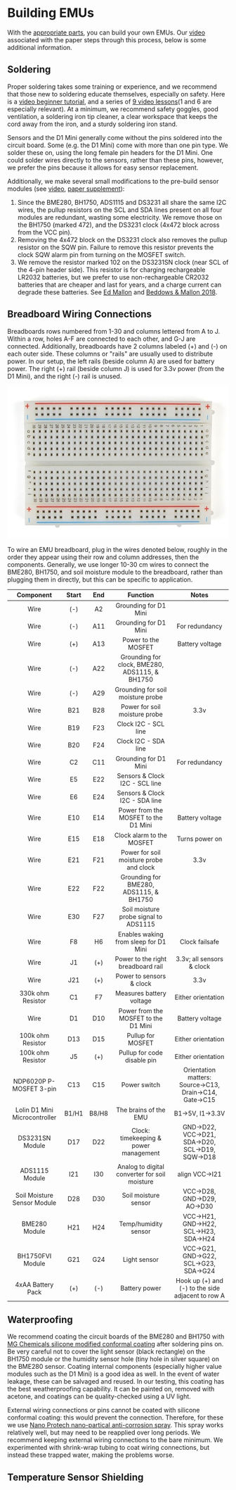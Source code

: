 # Building EMUs

With the [appropriate parts](Parts%20list.md), you can build your own EMUs. Our [video]() associated with the paper steps through this process, below is some additional information.

## Soldering

Proper soldering takes some training or experience, and we recommend that those new to soldering educate themselves, especially on safety. Here is a [video beginner tutorial](https://www.youtube.com/watch?v=Qps9woUGkvI), and a series of [9 video lessons](https://www.youtube.com/playlist?list=PL926EC0F1F93C1837)(1 and 6 are especially relevant). At a minimum, we recommend safety goggles, good ventilation, a soldering iron tip cleaner, a clear workspace that keeps the cord away from the iron, and a sturdy soldering iron stand.

Sensors and the D1 Mini generally come without the pins soldered into the circuit board. Some (e.g. the D1 Mini) come with more than one pin type. We solder these on, using the long female pin headers for the D1 Mini. One could solder wires directly to the sensors, rather than these pins, however, we prefer the pins because it allows for easy sensor replacement.

Additionally, we make several small modifications to the pre-build sensor modules (see [video](), [paper supplement]()):

1. Since the BME280, BH1750, ADS1115 and DS3231 all share the same I2C wires, the pullup resistors on the SCL and SDA lines present on all four modules are redundant, wasting some electricity. We remove those on the BH1750 (marked 472), and the DS3231 clock (4x472 block across from the VCC pin).
2. Removing the 4x472 block on the DS3231 clock also removes the pullup resistor on the SQW pin. Failure to remove this resistor prevents the clock SQW alarm pin from turning on the MOSFET switch.
3. We remove the resistor marked 102 on the DS3231SN clock (near SCL of the 4-pin header side). This resistor is for charging rechargeable LR2032 batteries, but we prefer to use non-rechargeable CR2032 batteries that are cheaper and last for years, and a charge current can degrade these batteries. See [Ed Mallon](https://thecavepearlproject.org/2014/05/21/using-a-cheap-3-ds3231-rtc-at24c32-eeprom-from-ebay/) and [Beddows & Mallon 2018](https://doi.org/10.3390/s18020530).

## Breadboard Wiring Connections

Breadboards rows numbered from 1-30 and columns lettered from A to J. Within a row, holes A-F are connected to each other, and G-J are connected. Additionally, breadboards have 2 columns labeled (+) and (-) on each outer side. These columns or "rails" are usually used to distribute power. In our setup, the left rails (beside column A) are used for battery power. The right (+) rail (beside column J) is used for 3.3v power (from the D1 Mini), and the right (-) rail is unused.

![Breadboard](Images/breadboard.jpg)

To wire an EMU breadboard, plug in the wires denoted below, roughly in the order they appear using their row and column addresses, then the components. Generally, we use longer 10-30 cm wires to connect the BME280, BH1750, and soil moisture module to the breadboard, rather than plugging them in directly, but this can be specific to application.

| **Component** | **Start** | **End** | **Function** | **Notes** |
| :---: | :---: | :---: | :---: | :---: |
| Wire | (-) | A2 | Grounding for D1 Mini |  |
| Wire | (-) | A11 | Grounding for D1 Mini | For redundancy |
| Wire | (+) | A13 | Power to the MOSFET | Battery voltage |
| Wire | (-) | A22 | Grounding for clock, BME280, ADS1115, &amp; BH1750 |  |
| Wire | (-) | A29 | Grounding for soil moisture probe |  |
| Wire | B21 | B28 | Power for soil moisture probe | 3.3v |
| Wire | B19 | F23 | Clock I2C - SCL line |  |
| Wire | B20 | F24 | Clock I2C - SDA line |  |
| Wire | C2 | C11 | Grounding for D1 Mini | For redundancy |
| Wire | E5 | E22 | Sensors &amp; Clock I2C - SCL line |  |
| Wire | E6 | E24 | Sensors &amp; Clock I2C - SDA line |  |
| Wire | E10 | E14 | Power from the MOSFET to the D1 Mini | Battery voltage |
| Wire | E15 | E18 | Clock alarm to the MOSFET | Turns power on |
| Wire | E21 | F21 | Power for soil moisture probe and clock | 3.3v |
| Wire | E22 | F22 | Grounding for BME280, ADS1115, &amp; BH1750 |  |
| Wire | E30 | F27 | Soil moisture probe signal to ADS1115 |  |
| Wire | F8 | H6 | Enables waking from sleep for D1 Mini | Clock failsafe |
| Wire | J1 | (+) | Power to the right breadboard rail | 3.3v; all sensors & clock|
| Wire | J21 | (+) | Power to sensors &amp; clock | 3.3v |
| 330k ohm Resistor | C1 | F7 | Measures battery voltage | Either orientation |
| Wire | D1 | D10 | Power from the MOSFET to the D1 Mini | Battery voltage |
| 100k ohm Resistor | D13 | D15 | Pullup for MOSFET | Either orientation |
| 100k ohm Resistor | J5 | (+) | Pullup for code disable pin | Either orientation |
| NDP6020P P-MOSFET 3-pin | C13 | C15 | Power switch | Orientation matters: Source→C13, Drain→C14, Gate→C15 |
| Lolin D1 Mini Microcontroller | B1/H1 | B8/H8 | The brains of the EMU | B1→5V, I1→3.3V |
| DS3231SN Module | D17 | D22 | Clock: timekeeping & power management | GND→D22, VCC→D21, SDA→D20, SCL→D19, SQW→D18|
| ADS1115 Module | I21 | I30 | Analog to digital converter for soil moisture | align VCC→I21 |
| Soil Moisture Sensor Module | D28 | D30 | Soil moisture sensor | VCC→D28, GND→D29, AO→D30 |
| BME280 Module | H21 | H24 | Temp/humidity sensor | VCC→H21, GND→H22, SCL→H23, SDA→H24 |
| BH1750FVI Module | G21 | G24 | Light sensor | VCC→G21, GND→G22, SCL→G23, SDA→G24 |
| 4xAA Battery Pack | (+) | (-) | Battery power | Hook up (+) and (-) to the side adjacent to row A |


## Waterproofing

We recommend coating the circuit boards of the BME280 and BH1750 with [MG Chemicals silicone modified conformal coating](https://www.mgchemicals.com/products/conformal-coatings/silicone-conformal-coating-422b) after soldering pins on. Be very careful not to cover the light sensor (black rectangle) on the BH1750 module or the humidity sensor hole (tiny hole in silver square) on the BME280 sensor. Coating internal components (especially higher value modules such as the D1 Mini) is a good idea as well.  In the event of water leakage, these can be salvaged and reused. In our testing, this coating has the best weatherproofing capability. It can be painted on, removed with acetone, and coatings can be quality-checked using a UV light.

External wiring connections or pins cannot be coated with silicone conformal coating: this would prevent the connection.  Therefore, for these we use [Nano Protech nano-partical anti-corrosion spray](http://nanoprotech.org/).  This spray works relatively well, but may need to be reapplied over long periods.  We recommend keeping external wiring connections to the bare minimum. We experimented with shrink-wrap tubing to coat wiring connections, but instead these trapped water, making the problems worse.

## Temperature Sensor Shielding

